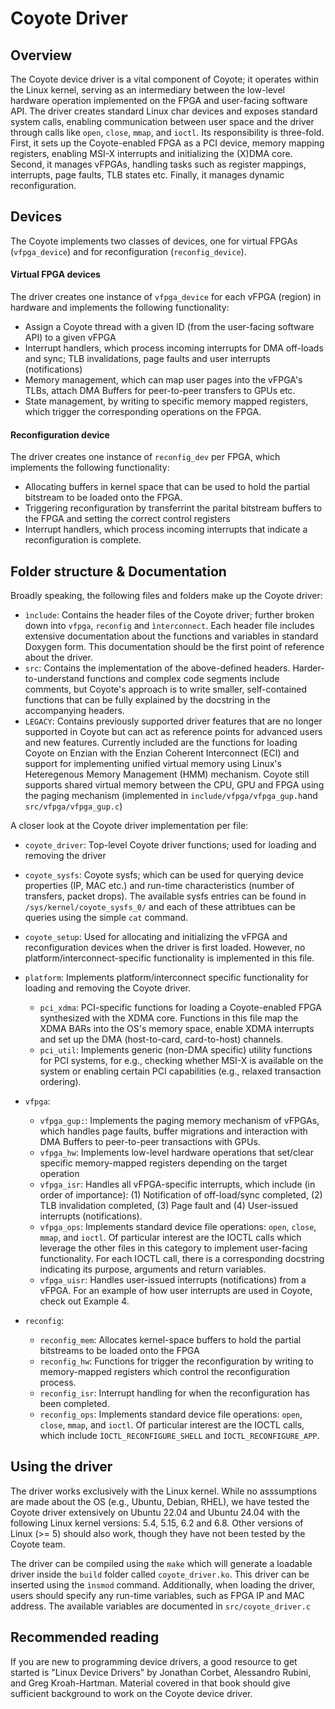 # Coyote Driver

## Overview
The Coyote device driver is a vital component of Coyote; it operates within the Linux kernel, serving as an intermediary between the low-level hardware operation implemented on the FPGA and user-facing software API. The driver creates standard Linux char devices and exposes standard system calls, enabling communication between user space and the driver through calls like `open`, `close`, `mmap`, and `ioctl`. Its responsibility is three-fold. First, it sets up the Coyote-enabled FPGA as a PCI device, memory mapping registers, enabling MSI-X interrupts and initializing the (X)DMA core. Second, it manages vFPGAs, handling tasks such as register mappings, interrupts, page faults, TLB states etc. Finally, it manages dynamic reconfiguration. 

## Devices
The Coyote implements two classes of devices, one for virtual FPGAs (```vfpga_device```) and for reconfiguration (```reconfig_device```).

#### Virtual FPGA devices
The driver creates one instance of ```vfpga_device``` for each vFPGA (region) in hardware and implements the following functionality:
- Assign a Coyote thread with a given ID (from the user-facing software API) to a given vFPGA
- Interrupt handlers, which process incoming interrupts for DMA off-loads and sync; TLB invalidations, page faults and user interrupts (notifications)
- Memory management, which can map user pages into the vFPGA's TLBs, attach DMA Buffers for peer-to-peer transfers to GPUs etc.
- State management, by writing to specific memory mapped registers, which trigger the corresponding operations on the FPGA.

#### Reconfiguration device
The driver creates one instance of ```reconfig_dev``` per FPGA, which implements the following functionality:
- Allocating buffers in kernel space that can be used to hold the partial bitstream to be loaded onto the FPGA.
- Triggering reconfiguration by transferrint the parital bitstream buffers to the FPGA and setting the correct control registers
- Interrupt handlers, which process incoming interrupts that indicate a reconfiguration is complete.

## Folder structure & Documentation
Broadly speaking, the following files and folders make up the Coyote driver:
- ```ìnclude```: Contains the header files of the Coyote driver; further broken down into ```vfpga```, ```reconfig``` and ```ìnterconnect```. Each header file includes extensive documentation about the functions and variables in standard Doxygen form. This documentation should be the first point of reference about the driver.
- ```src```: Contains the implementation of the above-defined headers. Harder-to-understand functions and complex code segments include comments, but Coyote's approach is to write smaller, self-contained functions that can be fully explained by the docstring in the accompanying headers.
- ```LEGACY```: Contains previously supported driver features that are no longer supported in Coyote but can act as reference points for advanced users and new features. Currently included are the functions for loading Coyote on Enzian with the Enzian Coherent Interconnect (ECI) and support for implementing unified virtual memory using Linux's Heteregenous Memory Management (HMM) mechanism. Coyote still supports shared virtual memory between the CPU, GPU and FPGA using the paging mechanism (implemented in ```include/vfpga/vfpga_gup.h```and ```src/vfpga/vfpga_gup.c```)

A closer look at the Coyote driver implementation per file:
- ```coyote_driver```: Top-level Coyote driver functions; used for loading and removing the driver
- ```coyote_sysfs```: Coyote sysfs; which can be used for querying device properties (IP, MAC etc.) and run-time characteristics (number of transfers, packet drops). The available sysfs entries can be found in ```/sys/kernel/coyote_sysfs_0/``` and each of these attribtues can be queries using the simple ```cat``` command.
- ```coyote_setup```: Used for allocating and initializing the vFPGA and reconfiguration devices when the driver is first loaded. However, no platform/interconnect-specific functionality is implemented in this file.

- ```platform```: Implements platform/interconnect specific functionality for loading and removing the Coyote driver.
    * ```pci_xdma```: PCI-specific functions for loading a Coyote-enabled FPGA synthesized with the XDMA core. Functions in this file map the XDMA BARs into the OS's  memory space, enable XDMA interrupts and set up the DMA (host-to-card, card-to-host) channels. 
    * ```pci_util```: Implements generic (non-DMA specific) utility functions for PCI systems, for e.g., checking whether MSI-X is available on the system or enabling certain PCI capabilities (e.g., relaxed transaction ordering).

- ```vfpga```: 
    * ```vfpga_gup:```: Implements the paging memory mechanism of vFPGAs, which handles page faults, buffer migrations and interaction with DMA Buffers to peer-to-peer transactions with GPUs.
    * ```vfpga_hw```: Implements low-level hardware operations that set/clear specific memory-mapped registers depending on the target operation 
    * ```vfpga_isr```: Handles all vFPGA-specific interrupts, which include (in order of importance): (1) Notification of off-load/sync completed, (2) TLB invalidation completed, (3) Page fault and (4) User-issued interrupts (notifications). 
    * ```vfpga_ops```: Implements standard device file operations:  `open`, `close`, `mmap`, and `ioctl`. Of particular interest are the IOCTL calls which leverage the other files in this category to implement user-facing functionality. For each IOCTL call, there is a corresponding docstring indicating its purpose, arguments and return variables.
    * ```vfpga_uisr```: Handles user-issued interrupts (notifications) from a vFPGA. For an example of how user interrupts are used in Coyote, check out Example 4.


- ```reconfig```:
    * ```reconfig_mem```: Allocates kernel-space buffers to hold the partial bitstreams to be loaded onto the FPGA
    * ```reconfig_hw```: Functions for trigger the reconfiguration by writing to memory-mapped registers which control the reconfiguration process.
    * ```reconfig_isr```: Interrupt handling for when the reconfiguration has been completed.
    * ```reconfig_ops```: Implements standard device file operations:  `open`, `close`, `mmap`, and `ioctl`. Of particular interest are the IOCTL calls, which include ```ÌOCTL_RECONFIGURE_SHELL``` and ```ÌOCTL_RECONFIGURE_APP```.

## Using the driver
The driver works exclusively with the Linux kernel. While no asssumptions are made about the OS (e.g., Ubuntu, Debian, RHEL), we have tested the Coyote driver extensively on Ubuntu 22.04 and Ubuntu 24.04 with the following Linux kernel versions: 5.4, 5.15, 6.2 and 6.8. Other versions of Linux (>= 5) should also work, though they have not been tested by the Coyote team.

The driver can be compiled using the ```make``` which will generate a loadable driver inside the ```build``` folder called ```coyote_driver.ko```. This driver can be inserted using the ```ìnsmod``` command. Additionally, when loading the driver, users should specify any run-time variables, such as FPGA IP and MAC address. The available variables are documented in ```src/coyote_driver.c```


## Recommended reading
If you are new to programming device drivers, a good resource to get started is "Linux Device Drivers" by Jonathan Corbet, Alessandro Rubini, and Greg Kroah-Hartman. Material covered in that book should give sufficient background to work on the Coyote device driver.